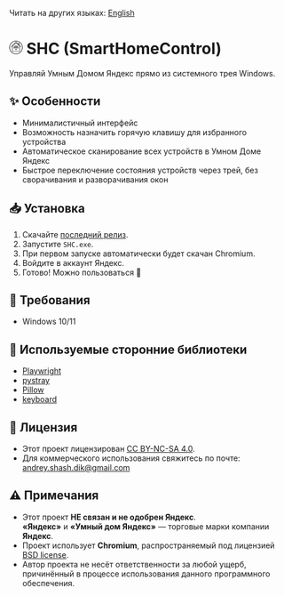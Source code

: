 Читать на других языках: [English](README.md)

# <img src="assets/icon.png" alt="App Icon" width="24"> SHC (SmartHomeControl)
Управляй Умным Домом Яндекс прямо из системного трея Windows.

## ✨ Особенности
- Минималистичный интерфейс
- Возможность назначить горячую клавишу для избранного устройства
- Автоматическое сканирование всех устройств в Умном Доме Яндекс
- Быстрое переключение состояния устройств через трей, без сворачивания и разворачивания окон

## 📥 Установка
1. Скачайте [последний релиз](https://github.com/The-Real-Duke/SmartHomeControl/releases).  
2. Запустите `SHC.exe`.  
3. При первом запуске автоматически будет скачан Chromium.  
4. Войдите в аккаунт Яндекс.  
5. Готово! Можно пользоваться 🎉  

## 🔧 Требования
- Windows 10/11

## 🙏 Используемые сторонние библиотеки
- [Playwright](https://playwright.dev/)  
- [pystray](https://github.com/moses-palmer/pystray)  
- [Pillow](https://python-pillow.org/)  
- [keyboard](https://github.com/boppreh/keyboard)  

## 📜 Лицензия
- Этот проект лицензирован [CC BY-NC-SA 4.0](LICENSE).  
- Для коммерческого использования свяжитесь по почте: andrey.shash.dik@gmail.com  

## ⚠️ Примечания
- Этот проект **НЕ связан и не одобрен Яндекс**.  
  **«Яндекс»** и **«Умный дом Яндекс»** — торговые марки компании **Яндекс**.  
- Проект использует **Chromium**, распространяемый под лицензией [BSD license](https://chromium.googlesource.com/chromium/src/+/main/LICENSE).  
- Автор проекта не несёт ответственности за любой ущерб, причинённый в процессе использования данного программного обеспечения.  
